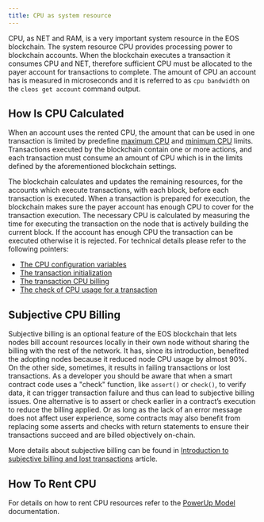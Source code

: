```yaml
---
title: CPU as system resource
---
```


CPU, as NET and RAM, is a very important system resource in the EOS blockchain. The system resource CPU provides processing power to blockchain accounts. When the blockchain executes a transaction it consumes CPU and NET, therefore sufficient CPU must be allocated to the payer account for transactions to complete. The amount of CPU an account has is measured in microseconds and it is referred to as `cpu bandwidth` on the `cleos get account` command output.

## How Is CPU Calculated

When an account uses the rented CPU, the amount that can be used in one transaction is limited by predefine [maximum CPU](https://docs.eosnetwork.com/cdt/latest/reference/Classes/structeosio_1_1blockchain__parameters#variable-max-transaction-cpu-usage) and [minimum CPU](https://docs.eosnetwork.com/cdt/latest/reference/Classes/structeosio_1_1blockchain__parameters#variable-min-transaction-cpu-usage) limits. Transactions executed by the blockchain contain one or more actions, and each transaction must consume an amount of CPU which is in the limits defined by the aforementioned blockchain settings.

The blockchain calculates and updates the remaining resources, for the accounts which execute transactions, with each block, before each transaction is executed. When a transaction is prepared for execution, the blockchain makes sure the payer account has enough CPU to cover for the transaction execution. The necessary CPU is calculated by measuring the time for executing the transaction on the node that is actively building the current block. If the account has enough CPU the transaction can be executed otherwise it is rejected. For technical details please refer to the following pointers:

- [The CPU configuration variables](https://github.com/AntelopeIO/leap/blob/a4c29608472dd195d36d732052784aadc3a779cb/libraries/chain/include/eosio/chain/config.hpp#L66)
- [The transaction initialization](https://github.com/AntelopeIO/leap/blob/e55669c42dfe4ac112e3072186f3a449936c0c61/libraries/chain/controller.cpp#L1559)
- [The transaction CPU billing](https://github.com/AntelopeIO/leap/blob/e55669c42dfe4ac112e3072186f3a449936c0c61/libraries/chain/controller.cpp#L1577)
- [The check of CPU usage for a transaction](https://github.com/AntelopeIO/leap/blob/a4c29608472dd195d36d732052784aadc3a779cb/libraries/chain/transaction_context.cpp#L381)

## Subjective CPU Billing

Subjective billing is an optional feature of the EOS blockchain that lets nodes bill account resources locally in their own node without sharing the billing with the rest of the network. It has, since its introduction, benefited the adopting nodes because it reduced node CPU usage by almost 90%. On the other side, sometimes, it results in failing transactions or lost transactions. As a developer you should be aware that when a smart contract code uses a "check" function, like `assert()` or `check()`, to verify data, it can trigger transaction failure and thus can lead to subjective billing issues. One alternative is to assert or check earlier in a contract’s execution to reduce the billing applied. Or as long as the lack of an error message does not affect user experience, some contracts may also benefit from replacing some asserts and checks with return statements to ensure their transactions succeed and are billed objectively on-chain.

More details about subjective billing can be found in [Introduction to subjective billing and lost transactions](https://eosnetwork.com/blog/api-plus-an-introduction-to-subjective-billing-and-lost-transactions/) article.

## How To Rent CPU

For details on how to rent CPU resources refer to the [PowerUp Model](./07_powerup_model.md) documentation.
